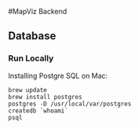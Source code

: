 #MapViz
Backend

## Database
### Run Locally
Installing Postgre SQL on Mac:
```
brew update
brew install postgres
postgres -D /usr/local/var/postgres
createdb `whoami`
psql
```